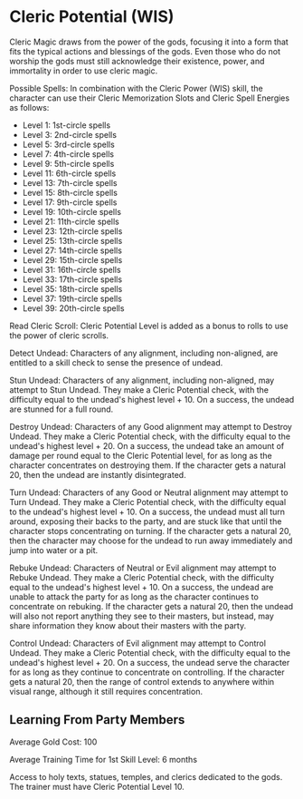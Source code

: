 # Cleric Potential (WIS)

Cleric Magic draws from the power of the gods, focusing it into a form that fits the typical actions and blessings of the gods. Even those who do not worship the gods must still acknowledge their existence, power, and immortality in order to use cleric magic.

Possible Spells: In combination with the Cleric Power (WIS) skill, the character can use their Cleric Memorization Slots and Cleric Spell Energies as follows:

- Level 1: 1st-circle spells
- Level 3: 2nd-circle spells
- Level 5: 3rd-circle spells
- Level 7: 4th-circle spells
- Level 9: 5th-circle spells
- Level 11: 6th-circle spells
- Level 13: 7th-circle spells
- Level 15: 8th-circle spells
- Level 17: 9th-circle spells
- Level 19: 10th-circle spells
- Level 21: 11th-circle spells
- Level 23: 12th-circle spells
- Level 25: 13th-circle spells
- Level 27: 14th-circle spells
- Level 29: 15th-circle spells
- Level 31: 16th-circle spells
- Level 33: 17th-circle spells
- Level 35: 18th-circle spells
- Level 37: 19th-circle spells
- Level 39: 20th-circle spells

Read Cleric Scroll: Cleric Potential Level is added as a bonus to rolls to use the power of cleric scrolls.

Detect Undead: Characters of any alignment, including non-aligned, are entitled to a skill check to sense the presence of undead.

Stun Undead: Characters of any alignment, including non-aligned, may attempt to Stun Undead. They make a Cleric Potential check, with the difficulty equal to the undead's highest level + 10. On a success, the undead are stunned for a full round.

Destroy Undead: Characters of any Good alignment may attempt to Destroy Undead. They make a Cleric Potential check, with the difficulty equal to the undead's highest level + 20. On a success, the undead take an amount of damage per round equal to the Cleric Potential level, for as long as the character concentrates on destroying them. If the character gets a natural 20, then the undead are instantly disintegrated.

Turn Undead: Characters of any Good or Neutral alignment may attempt to Turn Undead. They make a Cleric Potential check, with the difficulty equal to the undead's highest level + 10. On a success, the undead must all turn around, exposing their backs to the party, and are stuck like that until the character stops concentrating on turning. If the character gets a natural 20, then the character may choose for the undead to run away immediately and jump into water or a pit.

Rebuke Undead: Characters of Neutral or Evil alignment may attempt to Rebuke Undead. They make a Cleric Potential check, with the difficulty equal to the undead's highest level + 10. On a success, the undead are unable to attack the party for as long as the character continues to concentrate on rebuking. If the character gets a natural 20, then the undead will also not report anything they see to their masters, but instead, may share information they know about their masters with the party.

Control Undead: Characters of Evil alignment may attempt to Control Undead. They make a Cleric Potential check, with the difficulty equal to the undead's highest level + 20. On a success, the undead serve the character for as long as they continue to concentrate on controlling. If the character gets a natural 20, then the range of control extends to anywhere within visual range, although it still requires concentration.

## Learning From Party Members

Average Gold Cost: 100

Average Training Time for 1st Skill Level: 6 months

Access to holy texts, statues, temples, and clerics dedicated to the gods. The trainer must have Cleric Potential Level 10.
